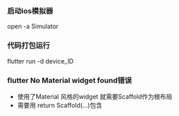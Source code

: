 ### 启动ios模拟器
open -a Simulator
### 代码打包运行
flutter run -d device_ID
### flutter No Material widget found错误
* 使用了Material 风格的widget 就需要Scaffold作为根布局
* 需要用 return Scaffold(...)包含
